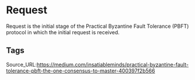 # Request
Request is the initial stage of the Practical Byzantine Fault Tolerance (PBFT) protocol in which the initial request is received.
## Tags
Source_URL:https://medium.com/insatiableminds/practical-byzantine-fault-tolerance-pbft-the-one-consensus-to-master-400397f2b566
